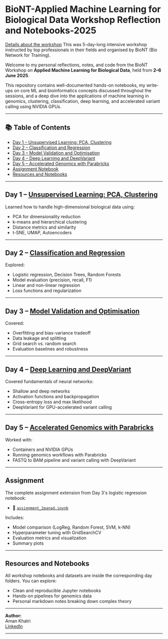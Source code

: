 # BioNT-Applied Machine Learning for Biological Data Workshop Reflection and Notebooks-2025
[Details about the workshop](https://www.cecam.org/workshop-details/applied-machine-learning-for-biological-data-1459)
This was 5-day-long intensive workshop instructed by top professionals in their fields and organised by BioNT (Bio Network for Training). 


Welcome to my personal reflections, notes, and code from the BioNT Workshop on **Applied Machine Learning for Biological Data**, held from **2–6 June 2025**.

This repository contains well-documented hands-on notebooks, my write-ups on core ML and bioinformatics concepts discussed throughout the sessions, and a deep dive into the applications of machine learning in genomics, clustering, classification, deep learning, and accelerated variant calling using NVIDIA GPUs.

---

## 📚 Table of Contents

- [Day 1 – Unsupervised Learning: PCA, Clustering](#day-1--unsupervised-learning-pca-clustering)
- [Day 2 – Classification and Regression](#day-2--classification-and-regression)
- [Day 3 – Model Validation and Optimisation](#day-3--model-validation-and-optimisation)
- [Day 4 – Deep Learning and DeepVariant](#day-4--deep-learning-and-deepvariant)
- [Day 5 – Accelerated Genomics with Parabricks](#day-5--accelerated-genomics-with-parabricks)
- [Assignment Notebook](#assignment)
- [Resources and Notebooks](#resources-and-notebooks)

---

## Day 1 – [Unsupervised Learning: PCA, Clustering](./day1/README.md)

Learned how to handle high-dimensional biological data using:
- PCA for dimensionality reduction
- k-means and hierarchical clustering
- Distance metrics and similarity
- t-SNE, UMAP, Autoencoders

---

## Day 2 – [Classification and Regression](./day2/README.md)

Explored:
- Logistic regression, Decision Trees, Random Forests
- Model evaluation (precision, recall, F1)
- Linear and non-linear regression
- Loss functions and regularization

---

## Day 3 – [Model Validation and Optimisation](./day3/README.md)

Covered:
- Overfitting and bias-variance tradeoff
- Data leakage and splitting
- Grid search vs. random search
- Evaluation baselines and robustness

---

## Day 4 – [Deep Learning and DeepVariant](./day4/README.md)

Covered fundamentals of neural networks:
- Shallow and deep networks
- Activation functions and backpropagation
- Cross-entropy loss and max likelihood
- DeepVariant for GPU-accelerated variant calling

---

## Day 5 – [Accelerated Genomics with Parabricks](./day5/README.md)

Worked with:
- Containers and NVIDIA GPUs
- Running genomics workflows with Parabricks
- FASTQ to BAM pipeline and variant calling with DeepVariant

---

## Assignment

The complete assignment extension from Day 3's logistic regression notebook:
- 📄 [`assignment_2panad.ipynb`](./assignment_2panad.ipynb)

Includes:
- Model comparison (LogReg, Random Forest, SVM, k-NN)
- Hyperparameter tuning with GridSearchCV
- Evaluation metrics and visualization
- Summary plots

---

## Resources and Notebooks

All workshop notebooks and datasets are inside the corresponding day folders. You can explore:

- Clean and reproducible Jupyter notebooks
- Hands-on pipelines for genomics data
- Personal markdown notes breaking down complex theory

---

**Author:**  
Aman Khatri  
[LinkedIn](https://www.linkedin.com/in/amarkhatri)

---



